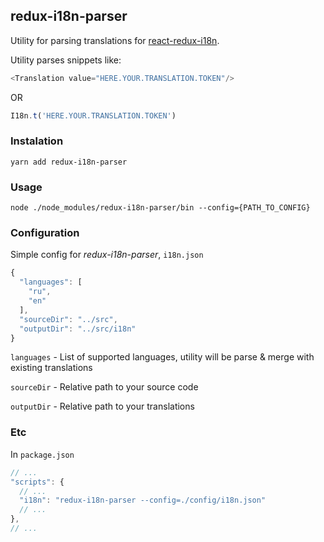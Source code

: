 ## redux-i18n-parser

Utility for parsing translations for [react-redux-i18n](https://github.com/zoover/react-redux-i18n).

Utility parses snippets like:
```javascript
<Translation value="HERE.YOUR.TRANSLATION.TOKEN"/>
```

OR

```javascript
I18n.t('HERE.YOUR.TRANSLATION.TOKEN')
```

### Instalation

``yarn add redux-i18n-parser``

### Usage

``node ./node_modules/redux-i18n-parser/bin --config={PATH_TO_CONFIG}``

### Configuration

Simple config for *redux-i18n-parser*, ``i18n.json``
```javascript
{
  "languages": [
    "ru",
    "en"
  ],
  "sourceDir": "../src",
  "outputDir": "../src/i18n"
}
```

``languages`` - List of supported languages, utility will be parse & merge with existing translations

``sourceDir`` - Relative path to your source code

``outputDir`` - Relative path to your translations

### Etc

In ``package.json``
```javascript
// ...
"scripts": {
  // ...
  "i18n": "redux-i18n-parser --config=./config/i18n.json"
  // ...
},
// ...
```